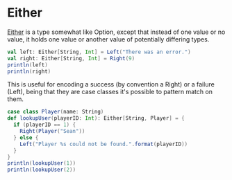 Either
======

[Either](http://www.scala-lang.org/api/current/scala/Either.html) is a type somewhat like Option, except that instead of one value or no value, it holds one value or another value of potentially differing types.

```scala
val left: Either[String, Int] = Left("There was an error.")
val right: Either[String, Int] = Right(9)
println(left)
println(right)
```

This is useful for encoding a success (by convention a Right) or a failure (Left), being that they are case classes it's possible to pattern match on them.

```scala
case class Player(name: String)
def lookupUser(playerID: Int): Either[String, Player] = {
  if (playerID == 1) {
    Right(Player("Sean"))
  } else {
    Left("Player %s could not be found.".format(playerID))
  }
}
println(lookupUser(1))
println(lookupUser(2))
```

